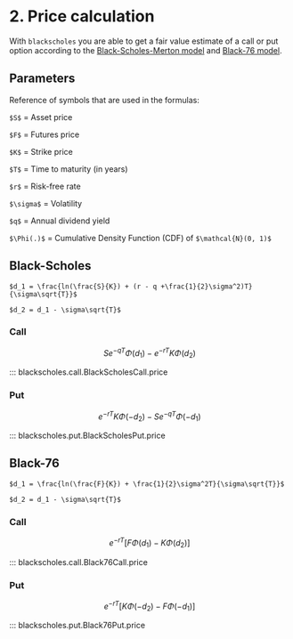 # 2. Price calculation

<script src="//yihui.org/js/math-code.js" defer></script>
<!-- Just one possible MathJax CDN below. You may use others. -->
<script defer
  src="//mathjax.rstudio.com/latest/MathJax.js?config=TeX-MML-AM_CHTML">
</script>

With `blackscholes` you are able to get a fair value
estimate of a call or 
put option according to the [Black-Scholes-Merton model](#bs)
and [Black-76 model](#b76).

## Parameters

Reference of symbols that are used in the formulas:


`$S$` = Asset price

`$F$` = Futures price

`$K$` = Strike price

`$T$` = Time to maturity (in years)

`$r$` = Risk-free rate

`$\sigma$` = Volatility

`$q$` = Annual dividend yield

`$\Phi(.)$` = Cumulative Density Function (CDF) of  `$\mathcal{N}(0, 1)$`

## Black-Scholes <a name="bs"></a>

`$d_1 = \frac{ln(\frac{S}{K}) + (r - q +\frac{1}{2}\sigma^2)T}{\sigma\sqrt{T}}$`

`$d_2 = d_1 - \sigma\sqrt{T}$`

### Call

$$ S e^{-qT} \Phi(d_1) - e^{-rT}K\Phi(d_2)$$

::: blackscholes.call.BlackScholesCall.price

### Put

$$e^{-rT}K\Phi(-d_2) - S e^{-qT} \Phi(-d_1)$$

::: blackscholes.put.BlackScholesPut.price

## Black-76 <a name="b76"></a>

`$d_1 = \frac{ln(\frac{F}{K}) + \frac{1}{2}\sigma^2T}{\sigma\sqrt{T}}$`

`$d_2 = d_1 - \sigma\sqrt{T}$`

### Call

$$e^{-rT} \bigg[F \Phi(d_1) - K\Phi(d_2) \bigg]$$

::: blackscholes.call.Black76Call.price

### Put

$$e^{-rT} \bigg[K \Phi(-d_2) - F\Phi(-d_1) \bigg]$$

::: blackscholes.put.Black76Put.price
